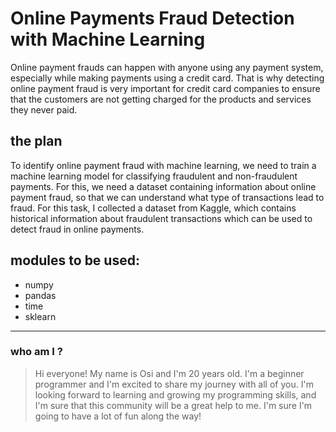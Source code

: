 # Online Payments Fraud Detection with Machine Learning
Online payment frauds can happen with anyone using any payment system, especially while making payments using a credit card. That is why detecting online payment fraud is very important for credit card companies to ensure that the customers are not getting charged for the products and services they never paid.

## the plan
To identify online payment fraud with machine learning, we need to train a machine learning model for classifying fraudulent and non-fraudulent payments. For this, we need a dataset containing information about online payment fraud, so that we can understand what type of transactions lead to fraud. For this task, I collected a dataset from Kaggle, which contains historical information about fraudulent transactions which can be used to detect fraud in online payments.

## modules to be used: 
- numpy
- pandas
- time
- sklearn

---
### who am I ?
> Hi everyone! My name is Osi and I'm 20 years old. I'm a beginner programmer and I'm excited to share my journey with all of you. I'm looking forward to learning and growing my programming skills, and I'm sure that this community will be a great help to me. I'm sure I'm going to have a lot of fun along the way!

